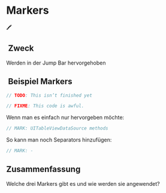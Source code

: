 # Markers
🖍️

##  Zweck
Werden in der Jump Bar hervorgehoben

##  Beispiel Markers
```swift
// TODO: This isn’t finished yet
```

```swift
// FIXME: This code is awful.
```

Wenn man es einfach nur hervorgeben möchte:

```swift
// MARK: UITableViewDataSource methods
```

So kann man noch Separators hinzufügen:

```swift
// MARK: -
```

## Zusammenfassung

Welche drei Markers gibt es und wie werden sie angewendet?